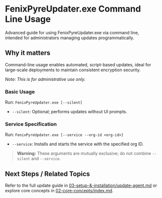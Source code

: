 # FenixPyreUpdater.exe Command Line Usage

Advanced guide for using FenixPyreUpdater.exe via command line, intended for administrators managing updates programmatically.


## Why it matters
Command-line usage enables automated, script-based updates, ideal for large-scale deployments to maintain consistent encryption security.

*Note: This is for administrative use only.*

### Basic Usage
Run: `FenixPyreUpdater.exe [--silent]`
- `--silent`: Optional; performs updates without UI prompts.

### Service Specification
Run: `FenixPyreUpdater.exe [--service --org-id <org-id>]`
- `--service`: Installs and starts the service with the specified org ID.

> **Warning:** These arguments are mutually exclusive; do not combine `--silent` and `--service`.

## Next Steps / Related Topics
Refer to the full update guide in [03-setup-&-installation/update-agent.md](./update-agent.md) or explore core concepts in [02-core-concepts/index.md](../02-core-concepts/index.md).